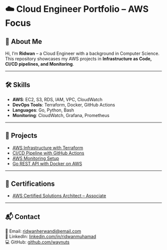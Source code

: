 # ☁️ Cloud Engineer Portfolio – AWS Focus

## 👤 About Me
Hi, I’m **Ridwan** – a Cloud Engineer with a background in Computer Science.  
This repository showcases my AWS projects in **Infrastructure as Code, CI/CD pipelines, and Monitoring**.

---

## 🛠️ Skills
- **AWS**: EC2, S3, RDS, IAM, VPC, CloudWatch  
- **DevOps Tools**: Terraform, Docker, GitHub Actions  
- **Languages**: Go, Python, Bash  
- **Monitoring**: CloudWatch, Grafana, Prometheus  

---

## 🚀 Projects
- [AWS Infrastructure with Terraform](./projects/aws-terraform-infra)  
- [CI/CD Pipeline with GitHub Actions](./projects/aws-cicd-pipeline)  
- [AWS Monitoring Setup](./projects/aws-monitoring)  
- [Go REST API with Docker on AWS](./projects/aws-go-restapi-docker)  

---

## 📜 Certifications
- [AWS Certified Solutions Architect – Associate](https://www.credly.com/badges/5dd2c42f-f0d3-4d05-8a7c-4158a9af91f9/linked_in_profile)

---

## 📬 Contact
📧 Email: ridwanherwandi@email.com  
💼 LinkedIn: [linkedin.com/in/ridwanmuhamad](https://www.linkedin.com/in/ridwanmuhamad/)  
💻 GitHub: [github.com/waynuts](https://github.com/waynuts)  
